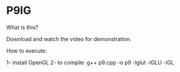 # P9IG

What is this?

Download and watch the video for demonstration.

How to execute:

  1- install OpenGL
  2- to compile: g++ p9.cpp -o p9 -lglut -lGLU -lGL
